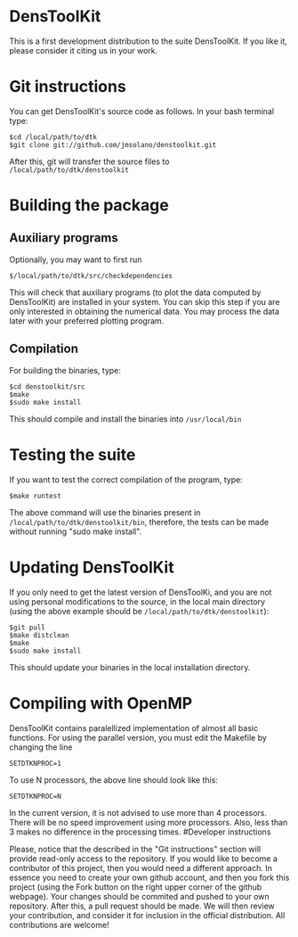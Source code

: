 # DensToolKit

This is a first development distribution to the suite DensToolKit.
If you like it, please consider it citing us in your work.

# Git instructions

You can get DensToolKit's source code as follows.
In your bash terminal type:

~~~~~~~~~~
$cd /local/path/to/dtk
$git clone git://github.com/jmsolano/denstoolkit.git
~~~~~~~~~~

After this, git will transfer the source files to ```/local/path/to/dtk/denstoolkit```


# Building the package

## Auxiliary programs

Optionally, you may want to first run

~~~~~~~~~~
$/local/path/to/dtk/src/checkdependencies
~~~~~~~~~~

This will check that auxiliary programs (to plot the data computed by DensToolKit) are installed
in your system. You can skip this step if you are only interested in obtaining the numerical
data. You may process the data later with your preferred plotting program.

## Compilation

For building the binaries, type:

~~~~~~~~~~
$cd denstoolkit/src
$make
$sudo make install
~~~~~~~~~~

This should compile and install the binaries into ```/usr/local/bin```

# Testing the suite

If you want to test the correct compilation of the program, type:

~~~~~~~~~~
$make runtest
~~~~~~~~~~

The above command will use the binaries present
in ```/local/path/to/dtk/denstoolkit/bin```, therefore, the
tests can be made without running "sudo make install".

# Updating DensToolKit

If you only need to get the latest version of DensToolKi, and you are not using
personal modifications to the source, in the local main directory (using the
above example should be ```/local/path/to/dtk/denstoolkit```):

~~~~~~~~~~
$git pull
$make distclean
$make
$sudo make install
~~~~~~~~~~

This should update your binaries in the local installation directory.


# Compiling with OpenMP

DensToolKit contains paralellized implementation of almost all basic functions. For using the parallel version, you must edit the Makefile by changing the line

~~~~~~~~~~
SETDTKNPROC=1
~~~~~~~~~~

To use N processors, the above line should look like this:

~~~~~~~~~~
SETDTKNPROC=N
~~~~~~~~~~

In the current version, it is not advised to use more than 4 processors. There will be no speed improvement using more processors. Also, less than 3 makes no difference in the processing times.
#Developer instructions

Please, notice that the described in the "Git instructions" section
will provide read-only access to the repository.
If you would like to become a contributor of this project, then you would
need a different approach. In essence you need to create your own
github account, and then you fork this project (using the Fork button
on the right upper corner of the github webpage).
Your changes should be commited and pushed to your own repository.
After this, a pull request should be made. We will then
review your contribution, and consider it for inclusion in the official
distribution. All contributions are welcome!



